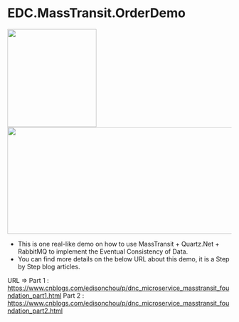 # EDC.MassTransit.OrderDemo
<img src="https://images2018.cnblogs.com/blog/381412/201807/381412-20180715163123911-128494626.jpg" width=200 height=220 />
<img src="https://images2018.cnblogs.com/blog/381412/201807/381412-20180721232255253-1064401450.png" width=590 height=240 />

* This is one real-like demo on how to use MassTransit + Quartz.Net + RabbitMQ to implement the Eventual Consistency of Data.
* You can find more details on the below URL about this demo, it is a Step by Step blog articles.

URL => 
Part 1 : https://www.cnblogs.com/edisonchou/p/dnc_microservice_masstransit_foundation_part1.html
Part 2 : https://www.cnblogs.com/edisonchou/p/dnc_microservice_masstransit_foundation_part2.html
